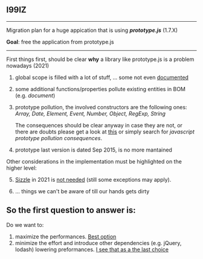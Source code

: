## I99IZ
---
Migration plan for a huge appication that is using **_prototype.js_** (1.7.X)  

**Goal**: free the application from prototype.js

---

First things first, should be clear **why** a library like prototype.js is a problem nowadays (2021) 

1) global scope is filled with a lot of stuff, ... some not even [documented](http://api.prototypejs.org/)  

2) some additional functions/properties pollute existing entities in BOM (e.g. _document_)  

3) prototype pollution, the involved constructors are the following ones:  
    _Array, Date, Element, Event, Number, Object, RegExp, String_  

    The consequences should be clear anyway in case they are not, or there are doubts please get a  look at [this]() or simply search for _javascript prototype pollution consequences_.

4) prototype last version is dated Sep 2015, is no more mantained  


Other considerations in the implementation must be highlighted on the higher level: 

5) [Sizzle](https://github.com/jquery/sizzle) in 2021 is [not needed](https://caniuse.com/?search=querySelector) (still some exceptions may apply).

6) ... things we can't be aware of till our hands gets dirty 


## So the first question to answer is:  
Do we want to:  
1) maximize the performances. [Best option](readme/maximize_performances.md) 
1) minimize the effort and introduce other dependencies (e.g. jQuery, lodash) lowering preformances. [I see that as a the last choice](readme/move_depencencies.md)

